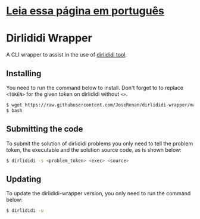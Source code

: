 # [Leia essa página em português](https://github.com/JoseRenan/dirlididi-wrapper/blob/master/README.md)

# Dirlididi Wrapper

A CLI wrapper to assist in the use of [dirlididi tool](http://dirlididi.com).

## Installing

You need to run the command below to install. Don't forget to to replace `<TOKEN>` for the given token on dirlididi without `<>`.

```sh
$ wget https://raw.githubusercontent.com/JoseRenan/dirlididi-wrapper/master/dirlididi-wrapper.py && (python dirlididi-wrapper.py -i <TOKEN>; rm dirlididi-wrapper.py)
$ bash
```

## Submitting the code

To submit the solution of dirlididi problems you only need to tell the problem token, the executable and the solution source code, as is shown below:

```sh
$ dirlididi -s <problem_token> <exec> <source>
```

## Updating

To update the dirlididi-wrapper version, you only need to run the command below:

```sh
$ dirlididi -u
```
